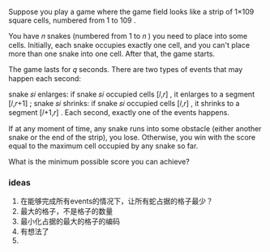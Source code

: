 Suppose you play a game where the game field looks like a strip of 1×109
 square cells, numbered from 1
 to 109
.

You have 𝑛
 snakes (numbered from 1
 to 𝑛
) you need to place into some cells. Initially, each snake occupies exactly one cell, and you can't place more than one snake into one cell. After that, the game starts.

The game lasts for 𝑞
 seconds. There are two types of events that may happen each second:

snake 𝑠𝑖
 enlarges: if snake 𝑠𝑖
 occupied cells [𝑙,𝑟]
, it enlarges to a segment [𝑙,𝑟+1]
;
snake 𝑠𝑖
 shrinks: if snake 𝑠𝑖
 occupied cells [𝑙,𝑟]
, it shrinks to a segment [𝑙+1,𝑟]
.
Each second, exactly one of the events happens.

If at any moment of time, any snake runs into some obstacle (either another snake or the end of the strip), you lose. Otherwise, you win with the score equal to the maximum cell occupied by any snake so far.

What is the minimum possible score you can achieve?

### ideas
1. 在能够完成所有events的情况下，让所有蛇占据的格子最少？
2. 最大的格子，不是格子的数量
3. 最小化占据的最大的格子的编码
4. 有想法了
5. 